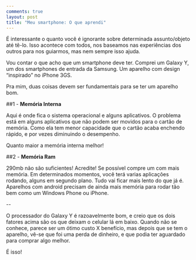 ```yaml
---
comments: true
layout: post
title: "Meu smartphone: O que aprendi"
---
```


É interessante o quanto você é ignorante sobre determinada assunto/objeto até tê-lo. Isso acontece com todos, nos baseamos nas experiências dos outros para nos guiarmos, mas nem sempre isso ajuda.

Vou contar o que acho que um smartphone deve ter. Comprei um Galaxy Y, um dos smartphones de entrada da Samsung. Um aparelho com design “inspirado” no iPhone 3GS.

Pra mim, duas coisas devem ser fundamentais para se ter um aparelho bom.

##1 - <b>Memória Interna</b>

Aqui é onde fica o sistema operacional e alguns aplicativos. O problema está em alguns aplicativos que não podem ser movidos para o cartão de memória. Como ela tem menor capacidade que o cartão acaba enchendo rápido, e por vezes diminuindo o desempenho.

Quanto maior a memória interna melhor!

##2 - <b>Memória Ram</b>

290mb não são suficientes! Acredite! Se possível compre um com mais memória. Em determinados momentos, você terá varias aplicações rodando, alguns em segundo plano. Tudo vai ficar mais lento do que já é. Aparelhos com android precisam de ainda mais memória para rodar tão bem como um Windows Phone ou iPhone.

--

O processador do Galaxy Y é razoavelmente bom, e creio que os dois fatores acima são os que deixam o celular lá em baixo. Quando não se conhece, parece ser um ótimo custo X benefício, mas depois que se tem o aparelho, vê-se que foi uma perda de dinheiro, e que podia ter aguardado para comprar algo melhor.

É isso!